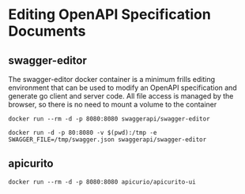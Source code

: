 # Editing OpenAPI Specification Documents

## swagger-editor

The swagger-editor docker container is a minimum frills editing environment that
can be used to modify an OpenAPI specification and generate go client and server
code. All file access is managed by the browser, so there is no need to mount a
volume to the container

```
docker run --rm -d -p 8080:8080 swaggerapi/swagger-editor

docker run -d -p 80:8080 -v $(pwd):/tmp -e SWAGGER_FILE=/tmp/swagger.json swaggerapi/swagger-editor

```


## apicurito

```
docker run --rm -d -p 8080:8080 apicurio/apicurito-ui
```
